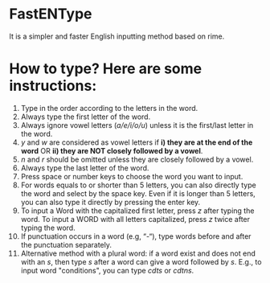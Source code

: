 # FastENType
It is a simpler and faster English inputting method based on rime.


# How to type? Here are some instructions:
1. Type in the order according to the letters in the word. 
2. Always type the first letter of the word. 
3. Always ignore vowel letters (_a/e/i/o/u_) unless it is the first/last letter in the word.
4. _y_ and _w_ are considered as vowel letters if **i) they are at the end of the word** OR **ii) they are NOT closely followed by a vowel**. 
5. _n_ and _r_ should be omitted unless they are closely followed by a vowel. 
6. Always type the last letter of the word.
7. Press space or number keys to choose the word you want to input.
8. For words equals to or shorter than 5 letters, you can also directly type the word and select by the space key. Even if it is longer than 5 letters, you can also type it directly by pressing the enter key.
9. To input a Word with the capitalized first letter, press _z_ after typing the word. To input a WORD with all letters capitalized, press _z_ twice after typing the word.
10. If punctuation occurs in a word (e.g, “-“), type words before and after the punctuation separately.
11. Alternative method with a plural word: if a word exist and does not end with an _s_, then type _s_ after a word can give a word followed by _s_. E.g., to input word "conditions", you can type _cdts_ or _cdtns_.


